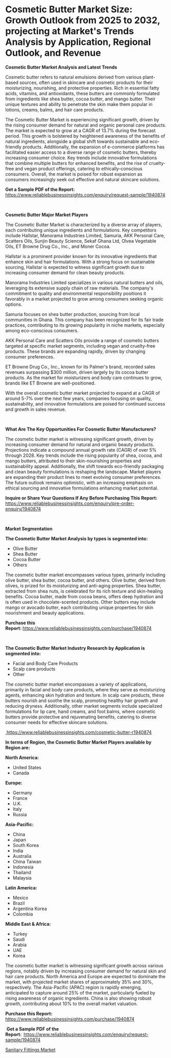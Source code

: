 <p><h1>Cosmetic Butter Market Size: Growth Outlook from 2025 to 2032, projecting at Market's Trends Analysis by Application, Regional Outlook, and Revenue</h1></p><p><strong>Cosmetic Butter Market Analysis and Latest Trends</strong></p>
<p><p>Cosmetic butter refers to natural emulsions derived from various plant-based sources, often used in skincare and cosmetic products for their moisturizing, nourishing, and protective properties. Rich in essential fatty acids, vitamins, and antioxidants, these butters are commonly formulated from ingredients like shea butter, cocoa butter, and mango butter. Their unique textures and ability to penetrate the skin make them popular in lotions, creams, balms, and hair care products.</p><p>The Cosmetic Butter Market is experiencing significant growth, driven by the rising consumer demand for natural and organic personal care products. The market is expected to grow at a CAGR of 13.7% during the forecast period. This growth is bolstered by heightened awareness of the benefits of natural ingredients, alongside a global shift towards sustainable and eco-friendly products. Additionally, the expansion of e-commerce platforms has facilitated easier access to a diverse range of cosmetic butters, thereby increasing consumer choice. Key trends include innovative formulations that combine multiple butters for enhanced benefits, and the rise of cruelty-free and vegan product offerings, catering to ethically-conscious consumers. Overall, the market is poised for robust expansion as consumers increasingly seek out effective and natural skincare solutions.</p></p>
<p><strong>Get a Sample PDF of the Report:&nbsp;</strong> <a href="https://www.reliablebusinessinsights.com/enquiry/request-sample/1940874?utm_campaign=2127&utm_medium=2&utm_source=Github&utm_content=ia&utm_term=08022025&utm_id=cosmetic-butter">https://www.reliablebusinessinsights.com/enquiry/request-sample/1940874</a></p>
<p>&nbsp;</p>
<p><strong>Cosmetic Butter Major Market Players</strong></p>
<p><p>The Cosmetic Butter Market is characterized by a diverse array of players, each contributing unique ingredients and formulations. Key competitors include Hallstar, Manorama Industries Limited, Samuria, AKK Personal Care, Scatters Oils, Sunjin Beauty Science, Sekaf Ghana Ltd, Olvea Vegetable Oils, ET Browne Drug Co., Inc., and Moner Cocoa.</p><p>Hallstar is a prominent provider known for its innovative ingredients that enhance skin and hair formulations. With a strong focus on sustainable sourcing, Hallstar is expected to witness significant growth due to increasing consumer demand for clean beauty products.</p><p>Manorama Industries Limited specializes in various natural butters and oils, leveraging its extensive supply chain of raw materials. The company's commitment to quality and environmental responsibility positions it favorably in a market projected to grow among consumers seeking organic options.</p><p>Samuria focuses on shea butter production, sourcing from local communities in Ghana. This company has been recognized for its fair trade practices, contributing to its growing popularity in niche markets, especially among eco-conscious consumers.</p><p>AKK Personal Care and Scatters Oils provide a range of cosmetic butters targeted at specific market segments, including vegan and cruelty-free products. These brands are expanding rapidly, driven by changing consumer preferences.</p><p>ET Browne Drug Co., Inc., known for its Palmer's brand, recorded sales revenues surpassing $300 million, driven largely by its cocoa butter products. As the market for moisturizers and body care continues to grow, brands like ET Browne are well-positioned.</p><p>With the overall cosmetic butter market projected to expand at a CAGR of around 5-7% over the next few years, companies focusing on quality, sustainability, and innovative formulations are poised for continued success and growth in sales revenue.</p></p>
<p>&nbsp;</p>
<p><strong>What Are The Key Opportunities For Cosmetic Butter Manufacturers?</strong></p>
<p><p>The cosmetic butter market is witnessing significant growth, driven by increasing consumer demand for natural and organic beauty products. Projections indicate a compound annual growth rate (CAGR) of over 5% through 2028. Key trends include the rising popularity of shea, cocoa, and mango butters, attributed to their skin-nourishing properties and sustainability appeal. Additionally, the shift towards eco-friendly packaging and clean beauty formulations is reshaping the landscape. Market players are expanding their product lines to meet evolving consumer preferences. The future outlook remains optimistic, with an increasing emphasis on ethical sourcing and innovative formulations enhancing market potential.</p></p>
<p><strong>Inquire or Share Your Questions If Any Before Purchasing This Report:</strong> <a href="https://www.reliablebusinessinsights.com/enquiry/pre-order-enquiry/1940874?utm_campaign=2127&utm_medium=2&utm_source=Github&utm_content=ia&utm_term=08022025&utm_id=cosmetic-butter">https://www.reliablebusinessinsights.com/enquiry/pre-order-enquiry/1940874</a></p>
<p>&nbsp;</p>
<p><strong>Market Segmentation</strong></p>
<p><strong>The Cosmetic Butter Market Analysis by types is segmented into:</strong></p>
<p><ul><li>Olive Butter</li><li>Shea Butter</li><li>Cocoa Butter</li><li>Others</li></ul></p>
<p><p>The cosmetic butter market encompasses various types, primarily including olive butter, shea butter, cocoa butter, and others. Olive butter, derived from olives, is prized for its moisturizing and anti-aging properties. Shea butter, extracted from shea nuts, is celebrated for its rich texture and skin-healing benefits. Cocoa butter, made from cocoa beans, offers deep hydration and is often used in chocolate-scented products. Other butters may include mango or avocado butter, each contributing unique properties for skin nourishment and beauty applications.</p></p>
<p><strong>Purchase this Report:&nbsp;</strong><a href="https://www.reliablebusinessinsights.com/purchase/1940874?utm_campaign=2127&utm_medium=2&utm_source=Github&utm_content=ia&utm_term=08022025&utm_id=cosmetic-butter">https://www.reliablebusinessinsights.com/purchase/1940874</a></p>
<p>&nbsp;</p>
<p><strong>The Cosmetic Butter Market Industry Research by Application is segmented into:</strong></p>
<p><ul><li>Facial and Body Care Products</li><li>Scalp care products</li><li>Other</li></ul></p>
<p><p>The cosmetic butter market encompasses a variety of applications, primarily in facial and body care products, where they serve as moisturizing agents, enhancing skin hydration and texture. In scalp care products, these butters nourish and soothe the scalp, promoting healthy hair growth and reducing dryness. Additionally, other market segments include specialized formulations for lip care, hand creams, and foot balms, where cosmetic butters provide protective and rejuvenating benefits, catering to diverse consumer needs for effective skincare solutions.</p></p>
<p><a href="https://www.reliablebusinessinsights.com/cosmetic-butter-r1940874?utm_campaign=2127&utm_medium=2&utm_source=Github&utm_content=ia&utm_term=08022025&utm_id=cosmetic-butter">&nbsp;https://www.reliablebusinessinsights.com/cosmetic-butter-r1940874</a></p>
<p><strong>In terms of Region, the Cosmetic Butter Market Players available by Region are:</strong></p>
<p>
    <p> <strong> North America: </strong>
        <ul>
            <li>United States</li>
            <li>Canada</li>
        </ul>
        </p> 
    <p> <strong> Europe: </strong>
        <ul>
            <li>Germany</li>
            <li>France</li>
            <li>U.K.</li>
            <li>Italy</li>
            <li>Russia</li>
        </ul>
        </p> 
    <p> <strong> Asia-Pacific: </strong>
        <ul>
            <li>China</li>
            <li>Japan</li>
            <li>South Korea</li>
            <li>India</li>
            <li>Australia</li>
            <li>China Taiwan</li>
            <li>Indonesia</li>
            <li>Thailand</li>
            <li>Malaysia</li>
        </ul>
        </p> 
    <p> <strong> Latin America: </strong>
        <ul>
            <li>Mexico</li>
            <li>Brazil</li>
            <li>Argentina Korea</li>
            <li>Colombia</li>
        </ul>
        </p> 
    <p> <strong> Middle East & Africa: </strong>
        <ul>
            <li>Turkey</li>
            <li>Saudi</li>
            <li>Arabia</li>
            <li>UAE</li>
            <li>Korea</li>
        </ul>
    </p>
    </p>
<p><p>The cosmetic butter market is witnessing significant growth across various regions, notably driven by increasing consumer demand for natural skin and hair care products. North America and Europe are expected to dominate the market, with projected market shares of approximately 35% and 30%, respectively. The Asia-Pacific (APAC) region is rapidly emerging, anticipated to capture around 25% of the market, particularly fueled by rising awareness of organic ingredients. China is also showing robust growth, contributing about 10% to the overall market valuation.</p></p>
<p><strong>Purchase this Report: </strong><a href="https://www.reliablebusinessinsights.com/purchase/1940874?utm_campaign=2127&utm_medium=2&utm_source=Github&utm_content=ia&utm_term=08022025&utm_id=cosmetic-butter">https://www.reliablebusinessinsights.com/purchase/1940874</a></p>
<p>&nbsp;<strong>Get a Sample PDF of the Report:&nbsp;&nbsp;</strong><a href="https://www.reliablebusinessinsights.com/enquiry/request-sample/1940874?utm_campaign=2127&utm_medium=2&utm_source=Github&utm_content=ia&utm_term=08022025&utm_id=cosmetic-butter">https://www.reliablebusinessinsights.com/enquiry/request-sample/1940874</a></p>
<p><strong></strong></p>
<p><p><a href="https://github.com/seanmcma708/Market-Research-Report-List-1/blob/main/sanitary-fittings-market.md?utm_campaign=2127&utm_medium=2&utm_source=Github&utm_content=ia&utm_term=08022025&utm_id=cosmetic-butter">Sanitary Fittings Market</a></p></p>